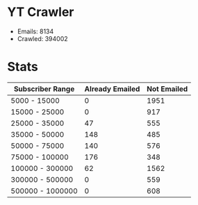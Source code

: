 # YT Crawler
- Emails: 8134
- Crawled: 394002

# Stats
| Subscriber Range  | Already Emailed | Not Emailed |
|-------|-------|-------|
| 5000 - 15000 | 0 | 1951 |
| 15000 - 25000 | 0 | 917 |
| 25000 - 35000 | 47 | 555 |
| 35000 - 50000 | 148 | 485 |
| 50000 - 75000 | 140 | 576 |
| 75000 - 100000 | 176 | 348 |
| 100000 - 300000 | 62 | 1562 |
| 300000 - 500000 | 0 | 559 |
| 500000 - 1000000 | 0 | 608 |
